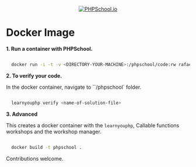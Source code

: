 
<p align="center">
  <a href="https://www.phpschool.io/">
    <img alt="PHPSchool.io" src="https://avatars1.githubusercontent.com/u/14904751?v=3&s=200">
  </a>
</p>

# Docker Image
    
**1. Run a container with PHPSchool.**
  
```bash

  docker run -i -t -v <DIRECTORY-YOUR-MACHINE>:/phpschool/code:rw rafaelcgstz/phpschool bash

```

**2. To verify your code.** 
	
In the docker container, navigate to ``/phpschool` folder.

```bash

  learnyouphp verify <name-of-solution-file>

```
    
    
**3. Advanced**

This creates a docker container with the `learnyouphp`, Callable functions workshops and the workshop manager.

```bash

  docker build -t phpschool .  

```

Contributions welcome.
